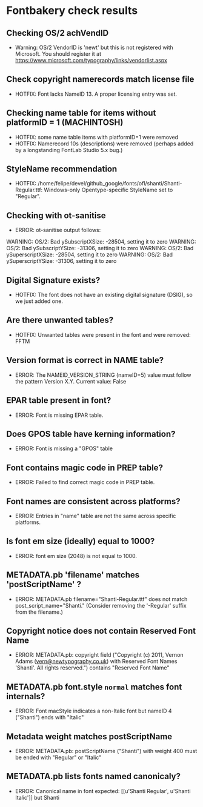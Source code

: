 # Fontbakery check results
## Checking OS/2 achVendID
* Warning: OS/2 VendorID is 'newt' but this is not registered with Microsoft. You should register it at https://www.microsoft.com/typography/links/vendorlist.aspx

## Check copyright namerecords match license file
* HOTFIX: Font lacks NameID 13. A proper licensing entry was set.

## Checking name table for items without platformID = 1 (MACHINTOSH)
* HOTFIX: some name table items with platformID=1 were removed
* HOTFIX: Namerecord 10s (descriptions) were removed (perhaps added by a longstanding FontLab Studio 5.x bug.)

## StyleName recommendation
* HOTFIX: /home/felipe/devel/github_google/fonts/ofl/shanti/Shanti-Regular.ttf: Windows-only Opentype-specific StyleName set to "Regular".

## Checking with ot-sanitise
* ERROR: ot-sanitise output follows:

WARNING: OS/2: Bad ySubscriptXSize: -28504, setting it to zero
WARNING: OS/2: Bad ySubscriptYSize: -31306, setting it to zero
WARNING: OS/2: Bad ySuperscriptXSize: -28504, setting it to zero
WARNING: OS/2: Bad ySuperscriptYSize: -31306, setting it to zero



## Digital Signature exists?
* HOTFIX: The font does not have an existing digital signature (DSIG), so we just added one.

## Are there unwanted tables?
* HOTFIX: Unwanted tables were present in the font and were removed: FFTM

## Version format is correct in NAME table?
* ERROR: The NAMEID_VERSION_STRING (nameID=5) value must follow the pattern Version X.Y. Current value: False

## EPAR table present in font?
* ERROR: Font is missing EPAR table.

## Does GPOS table have kerning information?
* ERROR: Font is missing a "GPOS" table

## Font contains magic code in PREP table?
* ERROR: Failed to find correct magic code in PREP table.

## Font names are consistent across platforms?
* ERROR: Entries in "name" table are not the same across specific platforms.

## Is font em size (ideally) equal to 1000?
* ERROR: font em size (2048) is not equal to 1000.

## METADATA.pb 'filename' matches 'postScriptName' ?
* ERROR: METADATA.pb filename="Shanti-Regular.ttf" does not match post_script_name="Shanti." (Consider removing the '-Regular' suffix from the filename.)

## Copyright notice does not contain Reserved Font Name
* ERROR: METADATA.pb: copyright field ("Copyright (c) 2011, Vernon Adams (vern@newtypography.co.uk) with Reserved Font Names 'Shanti'. All rights reserved.") contains "Reserved Font Name"

## METADATA.pb font.style `normal` matches font internals?
* ERROR: Font macStyle indicates a non-Italic font but nameID 4 ("Shanti") ends with "Italic"

## Metadata weight matches postScriptName
* ERROR: METADATA.pb: postScriptName ("Shanti") with weight 400 must be ended with "Regular" or "Italic"

## METADATA.pb lists fonts named canonicaly?
* ERROR: Canonical name in font expected: [[u'Shanti Regular', u'Shanti Italic']] but Shanti

